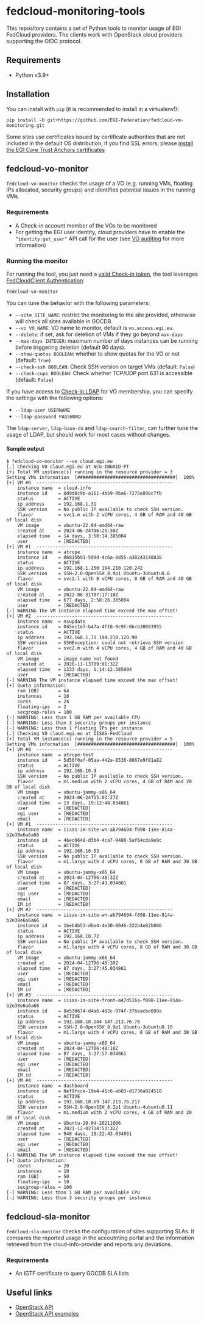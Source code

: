 # fedcloud-monitoring-tools

This repository contains a set of Python tools to monitor usage of EGI FedCloud
providers. The clients work with OpenStack cloud providers supporting the OIDC
protocol.

## Requirements

- Python v3.9+

## Installation

You can install with `pip` (it is recommended to install in a virtualenv!):

```shell
pip install -U git+https://github.com/EGI-Federation/fedcloud-vm-monitoring.git
```

Some sites use certificates issued by certificate authorities that are not
included in the default OS distribution, if you find SSL errors, please
[install the EGI Core Trust Anchors certificates](https://fedcloudclient.fedcloud.eu/install.html#installing-egi-core-trust-anchor-certificates)

## fedcloud-vo-monitor

`fedcloud-vo-monitor` checks the usage of a VO (e.g. running VMs, floating IPs
allocated, security groups) and identifies potential issues in the running VMs.

### Requirements

- A Check-in account member of the VOs to be monitored
- For getting the EGI user identity, cloud providers have to enable the
  `"identity:get_user"` API call for the user (see
  [VO auditing](https://docs.egi.eu/providers/cloud-compute/openstack/aai/#vo-auditing)
  for more information)

### Running the monitor

For running the tool, you just need a
[valid Check-in token](https://docs.egi.eu/users/aai/check-in/obtaining-tokens/),
the tool leverages
[FedCloudClient Authentication](https://fedcloudclient.fedcloud.eu/usage.html#authentication):

```shell
fedcloud-vo-monitor
```

You can tune the behavior with the following parameters:

- `--site SITE_NAME`: restrict the monitoring to the site provided, otherwise
  will check all sites available in GOCDB.
- `--vo VO_NAME`: VO name to monitor, default is `vo.access.egi.eu`.
- `--delete`: if set, ask for deletion of VMs if they go beyond `max-days`
- `--max-days INTEGER`: maximum number of days instances can be running before
  triggering deletion (default 90 days).
- `--show-quotas BOOLEAN`: whether to show quotas for the VO or not (default:
  `True`)
- `--check-ssh BOOLEAN`: Check SSH version on target VMs (default: `False`)
- `--check-cups BOOLEAN`: Check whether TCP/UDP port 631 is accessible (default:
  `False`)

If you have access to
[Check-in LDAP](https://docs.egi.eu/users/aai/check-in/vos/#ldap) for VO
membership, you can specify the settings with the following options:

- `--ldap-user USERNAME`
- `--ldap-password PASSWORD`

The `ldap-server`, `ldap-base-dn` and `ldap-search-filter`, can further tune the
usage of LDAP, but should work for most cases without changes.

#### Sample output

```shell
$ fedcloud-vo-monitor --vo cloud.egi.eu
[.] Checking VO cloud.egi.eu at NCG-INGRID-PT
[+] Total VM instance(s) running in the resource provider = 3
Getting VMs information  [####################################]  100%
[+] VM #0  --------------------------------------------------
    instance name  = cloud-info
    instance id    = 0d9d8c9b-a161-4b59-9ba6-7275e898c7fb
    status         = ACTIVE
    ip address     = 192.168.1.31
    SSH version    = No public IP available to check SSH version.
    flavor         = svc1.m with 2 vCPU cores, 4 GB of RAM and 40 GB of local disk
    VM image       = ubuntu-22.04-amd64-raw
    created at     = 2024-06-24T06:25:30Z
    elapsed time   = 14 days, 3:50:14.385004
    user           = [REDACTED]
[+] VM #1  --------------------------------------------------
    instance name  = atrope
    instance id    = d6815b91-599d-4c6a-8d55-a38243148838
    status         = ACTIVE
    ip address     = 192.168.1.250 194.210.120.242
    SSH version    = SSH-2.0-OpenSSH_8.9p1 Ubuntu-3ubuntu0.6
    flavor         = svc2.l with 8 vCPU cores, 8 GB of RAM and 40 GB of local disk
    VM image       = ubuntu-22.04-amd64-raw
    created at     = 2022-08-31T07:17:18Z
    elapsed time   = 677 days, 2:58:26.385004
    user           = [REDACTED]
[-] WARNING The VM instance elapsed time exceed the max offset!
[+] VM #2  --------------------------------------------------
    instance name  = nsupdate
    instance id    = 045ec1e7-b47a-4f18-9c9f-06cb30803955
    status         = ACTIVE
    ip address     = 192.168.1.71 194.210.120.90
    SSH version    = SSHException: could not retrieve SSH version
    flavor         = svc2.m with 4 vCPU cores, 4 GB of RAM and 40 GB of local disk
    VM image       = image name not found
    created at     = 2020-11-13T09:01:32Z
    elapsed time   = 1333 days, 1:14:12.385004
    user           = [REDACTED]
[-] WARNING The VM instance elapsed time exceed the max offset!
[+] Quota information:
    ram (GB)       = 64
    instances      = 10
    cores          = 24
    floating-ips   = 2
    secgroup-rules = 100
[-] WARNING: Less than 1 GB RAM per available CPU
[-] WARNING: Less than 3 security groups per instance
[-] WARNING: Less than 1 floating IPs per instance
[.] Checking VO cloud.egi.eu at IISAS-FedCloud
[+] Total VM instance(s) running in the resource provider = 5
Getting VMs information  [####################################]  100%
[+] VM #0  --------------------------------------------------
    instance name  = atrope-test
    instance id    = 5d56f0af-05aa-442a-8536-8667e9f81a82
    status         = ACTIVE
    ip address     = 192.168.10.9
    SSH version    = No public IP available to check SSH version.
    flavor         = m1.medium with 2 vCPU cores, 4 GB of RAM and 20 GB of local disk
    VM image       = ubuntu-jammy-x86_64
    created at     = 2024-06-24T15:03:27Z
    elapsed time   = 13 days, 19:12:48.034861
    user           = [REDACTED]
    egi user       = [REDACTED]
    email          = [REDACTED]
[+] VM #1  --------------------------------------------------
    instance name  = iisas-im-site-wn-ab794604-f898-11ee-814a-b2e38e6a6a66
    instance id    = 46ec6648-d364-4ca7-9480-5af64cda9e9c
    status         = ACTIVE
    ip address     = 192.168.10.53
    SSH version    = No public IP available to check SSH version.
    flavor         = m1.large with 4 vCPU cores, 8 GB of RAM and 30 GB of local disk
    VM image       = ubuntu-jammy-x86_64
    created at     = 2024-04-12T06:48:32Z
    elapsed time   = 87 days, 3:27:43.034861
    user           = [REDACTED]
    egi user       = [REDACTED]
    email          = [REDACTED]
    IM id          = [REDACTED]
[+] VM #2  --------------------------------------------------
    instance name  = iisas-im-site-wn-ab794604-f898-11ee-814a-b2e38e6a6a66
    instance id    = 1beb4b53-d6e4-4e30-8046-222b4e82b806
    status         = ACTIVE
    ip address     = 192.168.10.72
    SSH version    = No public IP available to check SSH version.
    flavor         = m1.large with 4 vCPU cores, 8 GB of RAM and 30 GB of local disk
    VM image       = ubuntu-jammy-x86_64
    created at     = 2024-04-12T06:48:30Z
    elapsed time   = 87 days, 3:27:45.034861
    user           = [REDACTED]
    egi user       = [REDACTED]
    email          = [REDACTED]
    IM id          = [REDACTED]
[+] VM #3  --------------------------------------------------
    instance name  = iisas-im-site-front-a47d516a-f898-11ee-814a-b2e38e6a6a66
    instance id    = 8e530674-d4a6-482c-974f-376eacbe609a
    status         = ACTIVE
    ip address     = 192.168.10.144 147.213.76.76
    SSH version    = SSH-2.0-OpenSSH_8.9p1 Ubuntu-3ubuntu0.10
    flavor         = m1.large with 4 vCPU cores, 8 GB of RAM and 30 GB of local disk
    VM image       = ubuntu-jammy-x86_64
    created at     = 2024-04-12T06:48:18Z
    elapsed time   = 87 days, 3:27:57.034861
    user           = [REDACTED]
    egi user       = [REDACTED]
    email          = [REDACTED]
    IM id          = [REDACTED]
[+] VM #4  --------------------------------------------------
    instance name  = dashboard
    instance id    = 8ef9fcce-19e4-41c6-ab03-d1730a924510
    status         = ACTIVE
    ip address     = 192.168.10.69 147.213.76.217
    SSH version    = SSH-2.0-OpenSSH_8.2p1 Ubuntu-4ubuntu0.11
    flavor         = m1.medium with 2 vCPU cores, 4 GB of RAM and 20 GB of local disk
    VM image       = Ubuntu-20.04-20211006
    created at     = 2021-12-02T14:53:32Z
    elapsed time   = 948 days, 19:22:43.034861
    user           = [REDACTED]
    egi user       = [REDACTED]
    email          = [REDACTED]
[-] WARNING The VM instance elapsed time exceed the max offset!
[+] Quota information:
    cores          = 20
    instances      = 10
    ram (GB)       = 50
    floating-ips   = 10
    secgroup-rules = 100
[-] WARNING: Less than 1 GB RAM per available CPU
[-] WARNING: Less than 3 security groups per instance
```

## fedcloud-sla-monitor

`fedcloud-sla-monitor` checks the configuration of sites supporting SLAs. It
compares the reported usage in the accoutnting portal and the information
retrieved from the cloud-info-provider and reports any deviations.

### Requirements

- An IGTF certificate to query GOCDB SLA lists

## Useful links

- [OpenStack API](https://docs.openstack.org/api-ref/)
- [OpenStack API examples](https://docs.openstack.org/keystone/pike/api_curl_examples.html)
